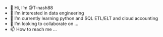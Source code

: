 - 👋 Hi, I’m @T-nash88
- 👀 I’m interested in data engineering
- 🌱 I’m currently learning python and SQL ETL/ELT and cloud accounting
- 💞️ I’m looking to collaborate on ...
- 📫 How to reach me ...

<!---
T-nash88/T-nash88 is a ✨ special ✨ repository because its `README.md` (this file) appears on your GitHub profile.
You can click the Preview link to take a look at your changes.
--->
